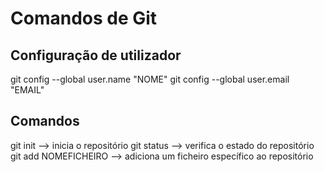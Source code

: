 # Comandos de Git   
## Configuração de utilizador
git config --global user.name "NOME"
git config --global user.email "EMAIL"
## Comandos 
git init --> inicia o repositório
git status --> verifica o estado do repositório
git add NOMEFICHEIRO --> adiciona um ficheiro específico ao repositório
